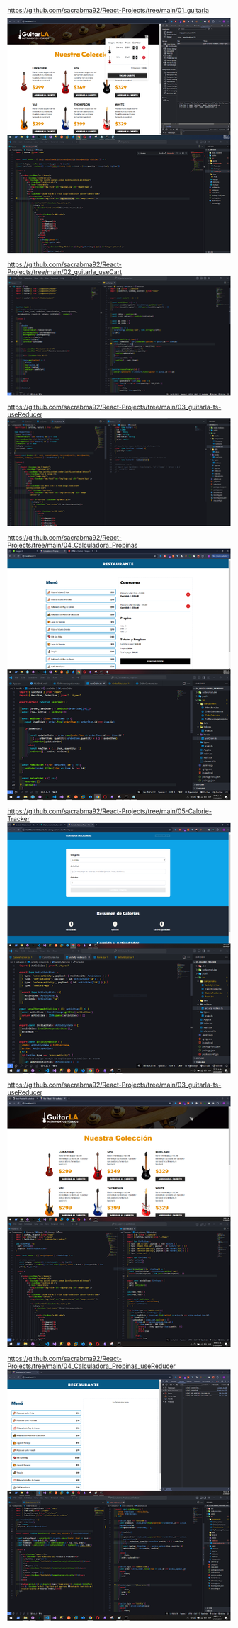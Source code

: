https://github.com/sacrabma92/React-Projects/tree/main/01_guitarla
<img src="./imgs/01.png">

https://github.com/sacrabma92/React-Projects/tree/main/02_guitarla_useCart
<img src="./imgs/02.PNG">

https://github.com/sacrabma92/React-Projects/tree/main/03_guitarla-ts-useReducer
<img src="./imgs/03.PNG">

https://github.com/sacrabma92/React-Projects/tree/main/04_Calculadora_Propinas
<img src="./imgs/04.PNG">

https://github.com/sacrabma92/React-Projects/tree/main/05-Calorie-Tracker
<img src="./imgs/05.PNG">

https://github.com/sacrabma92/React-Projects/tree/main/03_guitarla-ts-useReducer
<img src="./imgs/06.PNG">

https://github.com/sacrabma92/React-Projects/tree/main/04_Calculadora_Propinas_useReducer
<img src="./imgs/07.PNG">